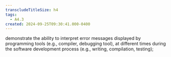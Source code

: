 ```yaml
---
transcludeTitleSize: h4
tags:
  - A4.3
created: 2024-09-25T09:30:41.000-0400
---
```

demonstrate the ability to interpret error messages displayed by programming tools (e.g., compiler, debugging tool), at different times during the software development process (e.g., writing, compilation, testing);